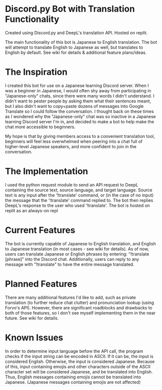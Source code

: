 # Discord.py Bot with Translation Functionality
Created using Discord.py and DeepL's translation API. Hosted on replit.

The main functionality of this bot is Japanese to English translation. The bot will attempt to translate English to Japanese as well, but translates to English by default. See wiki for details & additional feature plans/ideas.

# The Inspiration
I created this bot for use on a Japanese learning Discord server. When I was a beginner in Japanese, I would often shy away from participating in "Japanese-only" chats, since there were many words I didn't understand. I didn't want to pester people by asking them what their sentences meant, but I also didn't want to copy+paste dozens of messages into Google Translate so I could follow the conversation. I thought back on these times as I wondered why the "Japanese-only" chat was so inactive in a Japanese learning Discord server I'm in, and decided to make a bot to help make the chat more accessible to beginners.  

My hope is that by giving members access to a convenient translation tool, beginners will feel less overwhelmed when peering into a chat full of higher-level Japanese speakers, and more confident to join in the conversation.

# The Implementation
I used the python request module to send an API request to DeepL containing the source text, source language, and target language. Source text is any input after the '!translate' command, or (in the case of no input) the message that the '!translate' command replied to. The bot then replies DeepL's response to the user who used '!translate'. The bot is hosted on replit as an always-on repl

# Current Features
The bot is currently capable of Japanese to English translation, and English to Japanese translation (in most cases - see wiki for details). As of now, users can translate Japanese or English phrases by entering: "!translate [phrase]" into the Discord chat. Additionally, users can reply to any message with "!translate" to have the entire message translated.

# Planned Features
There are many additional features I'd like to add, such as private translation (to further reduce chat clutter) and pronunciation lookup (using Forvo's API). However, there are significant roadblocks and drawbacks to both of those features, so I don't see myself implementing them in the near future. See wiki for details.

# Known Issues
In order to determine input language before the API call, the program checks if the input string can be encoded in ASCII. If it can be, the input is considered English. Otherwise, the input is considered Japanese. Because of this, input containing emojis and other characters outside of the ASCII character set will be considered Japanese, and be translated into English. Thus, English messages containing emojis cannot be translated into Japanese. (Japanese messages containing emojis are not affected)
